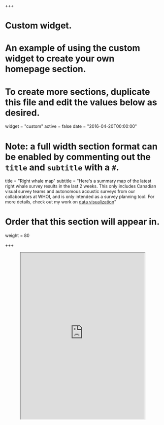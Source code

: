 +++
# Custom widget.
# An example of using the custom widget to create your own homepage section.
# To create more sections, duplicate this file and edit the values below as desired.
widget = "custom"
active = false
date = "2016-04-20T00:00:00"

# Note: a full width section format can be enabled by commenting out the `title` and `subtitle` with a `#`.
title = "Right whale map"
subtitle = "Here's a summary map of the latest right whale survey results in the last 2 weeks. This only includes Canadian visual survey teams and autonomous acoustic surveys from our collaborators at WHOI, and is only intended as a survey planning tool. For more details, check out my work on [data visualization](/projects/#data-visualization)"

# Order that this section will appear in.
weight = 80

+++

<div align="center">
  <iframe src="https://leviathan.ocean.dal.ca/server_index/whale_map.html" width="80%" height="540"></iframe>
</div>
